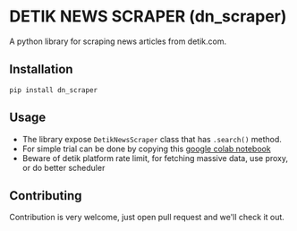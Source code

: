 # DETIK NEWS SCRAPER (dn_scraper)

A python library for scraping news articles from detik.com.

## Installation
```
pip install dn_scraper
```

## Usage
- The library expose ```DetikNewsScraper``` class that has ```.search()``` method.
- For simple trial can be done by copying this [google colab notebook](https://colab.research.google.com/drive/1FFPF3_Y0oJJVt7LFOitUIZ95yVtlZMiZ?usp=sharing)
- Beware of detik platform rate limit, for fetching massive data, use proxy, or do better scheduler

## Contributing
Contribution is very welcome, just open pull request and we'll check it out.

